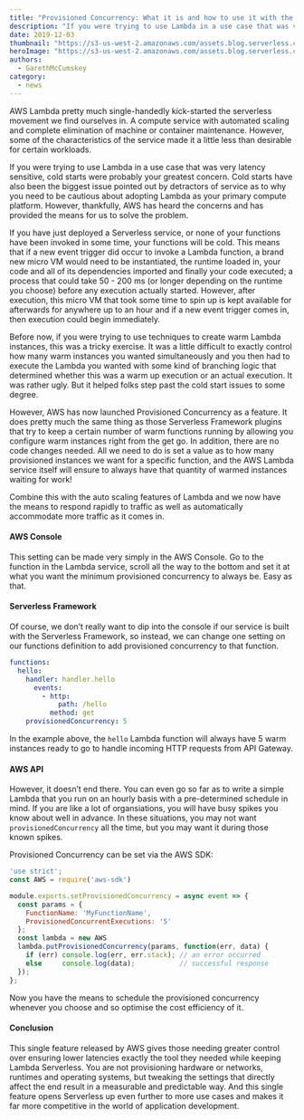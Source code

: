 ```yaml
---
title: "Provisioned Concurrency: What it is and how to use it with the Serverless Framework"
description: "If you were trying to use Lambda in a use case that was very latency sensitive, cold starts were probably your greatest concern. AWS has heard the concerns"
date: 2019-12-03
thumbnail: "https://s3-us-west-2.amazonaws.com/assets.blog.serverless.com/provisioned-concurrency/blog-thumbnail-comp.png"
heroImage: "https://s3-us-west-2.amazonaws.com/assets.blog.serverless.com/provisioned-concurrency/blog-header-comp.png"
authors:
  - GarethMcCumskey
category:
  - news
---
```


AWS Lambda pretty much single-handedly kick-started the serverless movement we find ourselves in. A compute service with automated scaling and complete elimination of machine or container maintenance. However, some of the characteristics of the service made it a little less than desirable for certain workloads.

If you were trying to use Lambda in a use case that was very latency sensitive, cold starts were probably your greatest concern. Cold starts have also been the biggest issue pointed out by detractors of service as to why you need to be cautious about adopting Lambda as your primary compute platform. However, thankfully, AWS has heard the concerns and has provided the means for us to solve the problem.

If you have just deployed a Serverless service, or none of your functions have been invoked in some time, your functions will be cold. This means that if a new event trigger did occur to invoke a Lambda function, a brand new micro VM would need to be instantiated, the runtime loaded in, your code and all of its dependencies imported and finally your code executed; a process that could take 50 - 200 ms (or longer depending on the runtime you choose) before any execution actually started. However, after execution, this micro VM that took some time to spin up is kept available for afterwards for anywhere up to an hour and if a new event trigger comes in, then execution could begin immediately.

Before now, if you were trying to use techniques to create warm Lambda instances, this was a tricky exercise. It was a little difficult to exactly control how many warm instances you wanted simultaneously and you then had to execute the Lambda you wanted with some kind of branching logic that determined whether this was a warm up execution or an actual execution. It was rather ugly. But it helped folks step past the cold start issues to some degree.

However, AWS has now launched Provisioned Concurrency as a feature. It does pretty much the same thing as those Serverless Framework plugins that try to keep a certain number of warm functions running by allowing you configure warm instances right from the get go. In addition, there are no code changes needed. All we need to do is set a value as to how many provisioned instances we want for a specific function, and the AWS Lambda service itself will ensure to always have that quantity of warmed instances waiting for work!

Combine this with the auto scaling features of Lambda and we now have the means to respond rapidly to traffic as well as automatically accommodate more traffic as it comes in.

#### AWS Console

This setting can be made very simply in the AWS Console. Go to the function in the Lambda service, scroll all the way to the bottom and set it at what you want the minimum provisioned concurrency to always be. Easy as that.

#### Serverless Framework

Of course, we don’t really want to dip into the console if our service is built with the Serverless Framework, so instead, we can change one setting on our functions definition to add provisioned concurrency to that function.

```yml
functions:
  hello:
    handler: handler.hello
      events:
        - http:
            path: /hello
          method: get
    provisionedConcurrency: 5
```

In the example above, the `hello` Lambda function will always have 5 warm instances ready to go to handle incoming HTTP requests from API Gateway.

#### AWS API
However, it doesn’t end there. You can even go so far as to write a simple Lambda that you run on an hourly basis with a pre-determined schedule in mind. If you are like a lot of organsiations, you will have busy spikes you know about well in advance. In these situations, you may not want `provisionedConcurrency` all the time, but you may want it during those known spikes. 

Provisioned Concurrency can be set via the AWS SDK:

```javascript
'use strict';
const AWS = require('aws-sdk')

module.exports.setProvisionedConcurrency = async event => {
  const params = {
    FunctionName: 'MyFunctionName',
    ProvisionedConcurrentExecutions: '5'
  };
  const lambda = new AWS
  lambda.putProvisionedConcurrency(params, function(err, data) {
    if (err) console.log(err, err.stack); // an error occurred
    else     console.log(data);           // successful response
  });
};
```

Now you have the means to schedule the provisioned concurrency whenever you choose and so optimise the cost efficiency of it. 

#### Conclusion

This single feature released by AWS gives those needing greater control over ensuring lower latencies exactly the tool they needed while keeping Lambda Serverless. You are not provisioning hardware or networks, runtimes and operating systems, but tweaking the settings that directly affect the end result in a measurable and predictable way. And this single feature opens Serverless up even further to more use cases and makes it far more competitive in the world of application development.
